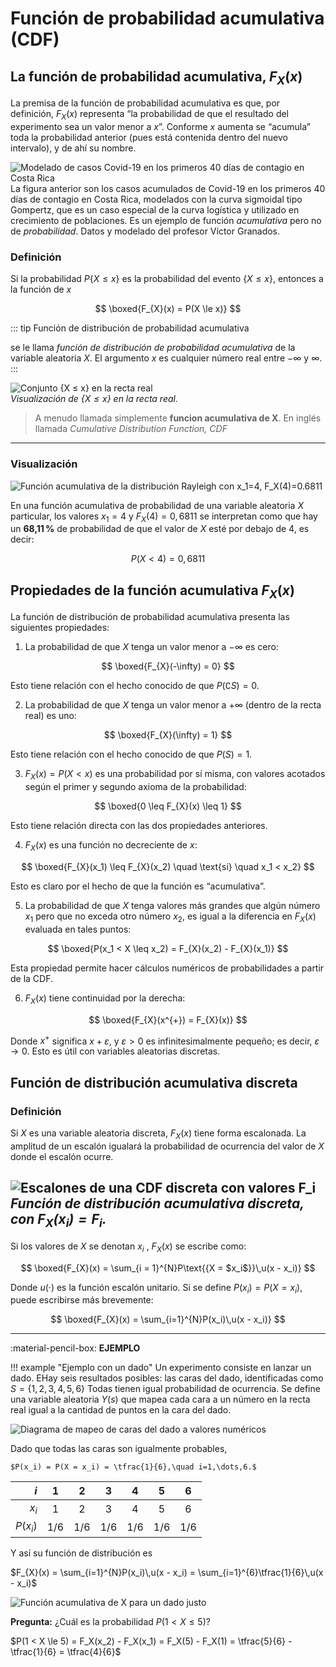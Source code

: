 # Función de probabilidad acumulativa (CDF)

## La función de probabilidad acumulativa, $F_X(x)$

La premisa de la función de probabilidad acumulativa es que, por definición, $F_X(x)$ representa “la probabilidad de que el resultado del experimento sea un valor menor a $x$”. Conforme $x$ aumenta se “acumula” toda la probabilidad anterior (pues está contenida dentro del nuevo intervalo), y de ahí su nombre.

![Modelado de casos Covid-19 en los primeros 40 días de contagio en Costa Rica](/img/4_covid_acumulado.svg)  
La figura anterior son los casos acumulados de Covid-19 en los primeros 40 días de contagio en Costa Rica, modelados con la curva sigmoidal tipo Gompertz, que es un caso especial de la curva logística y utilizado en crecimiento de poblaciones. Es un ejemplo de función *acumulativa* pero no de *probabilidad*. Datos y modelado del profesor Víctor Granados.

### Definición

Si la probabilidad $P\{X \le x\}$ es la probabilidad del evento $\{X \le x\}$, entonces a la función de $x$

$$
\boxed{F_{X}(x) = P(X \le x)}
$$

::: tip Función de distribución de probabilidad acumulativa

se le llama *función de distribución de probabilidad acumulativa* de la variable aleatoria $X$. El argumento $x$ es cualquier número real entre $-\infty$ y $\infty$.
:::

![Conjunto \{X ≤ x\} en la recta real](/img/6_X_leq_b.svg)  
*Visualización de $\{X \le x\}$ en la recta real.*

> A menudo llamada simplemente **funcion acumulativa de X**. En inglés llamada *Cumulative Distribution Function, CDF*

---

### Visualización

![Función acumulativa de la distribución Rayleigh con $x_1=4$, $F_X(4)=0.6811$](/img/4_rayleigh_acum.svg)

En una función acumulativa de probabilidad de una variable aleatoria $X$ particular, los valores $x_1 = 4$ y $F_X(4) = 0{,}6811$ se interpretan como que hay un **68,11 %** de probabilidad de que el valor de $X$ esté por debajo de 4, es decir:

$$
P(X < 4) = 0{,}6811
$$


## Propiedades de la función acumulativa $F_X(x)$

La función de distribución de probabilidad acumulativa presenta las siguientes propiedades:

1. La probabilidad de que $X$ tenga un valor menor a $-\infty$ es cero:

$$
\boxed{F_{X}(-\infty) = 0}
$$

Esto tiene relación con el hecho conocido de que $P(\complement S) = 0$.

2. La probabilidad de que $X$ tenga un valor menor a $+\infty$ (dentro de la recta real) es uno:

$$
\boxed{F_{X}(\infty) = 1}
$$

Esto tiene relación con el hecho conocido de que $P(S) = 1$.

3. $F_{X}(x) = P(X < x)$ es una probabilidad por sí misma, con valores acotados según el primer y segundo axioma de la probabilidad:

$$
\boxed{0 \leq F_{X}(x) \leq 1}
$$

Esto tiene relación directa con las dos propiedades anteriores.

4. $F_{X}(x)$ es una función no decreciente de $x$:

$$
\boxed{F_{X}(x_1) \leq F_{X}(x_2) \quad \text{si} \quad x_1 < x_2}
$$

Esto es claro por el hecho de que la función es “acumulativa”.

5. La probabilidad de que $X$ tenga valores más grandes que algún número $x_1$ pero que no exceda otro número $x_2$, es igual a la diferencia en $F_X(x)$ evaluada en tales puntos:

$$
\boxed{P(x_1 < X \leq x_2) = F_{X}(x_2) - F_{X}(x_1)}
$$

Esta propiedad permite hacer cálculos numéricos de probabilidades a partir de la CDF.

6. $F_X(x)$ tiene continuidad por la derecha:

$$
\boxed{F_{X}(x^{+}) = F_{X}(x)}
$$

Donde $x^{+}$ significa $x + \varepsilon$, y $\varepsilon > 0$ es infinitesimalmente pequeño; es decir, $\varepsilon \rightarrow 0$. Esto es útil con variables aleatorias discretas.


## Función de distribución acumulativa discreta

### Definición

Si $X$ es una variable aleatoria discreta, $F_{X}(x)$ tiene forma escalonada. La amplitud de un escalón igualará la probabilidad de ocurrencia del valor de $X$ donde el escalón ocurre.

![Escalones de una CDF discreta con valores $F_i$](/img/4_acum_discreta.svg)  
*Función de distribución acumulativa discreta, con $F_X(x_i)=F_i$.*
---

Si los valores de $X$ se denotan $x_i$ , $F_X(x)$ se escribe como:

$$
\boxed{F_{X}(x) = \sum_{i = 1}^{N}P\text{{X = $x_i$}}\,u(x - x_i)}
$$

Donde ${u(·)}$ es la función escalón unitario. Si se define $P(x_i)=P(X=x_i)$, puede escribirse más brevemente:

$$
\boxed{F_{X}(x) = \sum_{i=1}^{N}P(x_i)\,u(x - x_i)}
$$

---

:material-pencil-box: **EJEMPLO**

!!! example "Ejemplo con un dado"
Un experimento consiste en lanzar un dado. EHay seis resultados posibles: las caras del dado, identificadas como $S = \{1, 2, 3, 4, 5, 6\}$
Todas tienen igual probabilidad de ocurrencia. Se define una variable aleatoria $Y(s)$ que mapea cada cara a un número en la recta real igual a la cantidad de puntos en la cara del dado.

![Diagrama de mapeo de caras del dado a valores numéricos](/img/4_eventos_dado.svg)

Dado que todas las caras son igualmente probables,

    $P(x_i) = P(X = x_i) = \tfrac{1}{6},\quad i=1,\dots,6.$

| $i$      | 1   | 2   | 3   | 4   | 5   | 6   |
|---------:|:---:|:---:|:---:|:---:|:---:|:---:|
| $x_i$    | 1   | 2   | 3   | 4   | 5   | 6   |
| $P(x_i)$ | 1/6 | 1/6 | 1/6 | 1/6 | 1/6 | 1/6 |

Y así su función de distribución es

$F_{X}(x) = \sum_{i=1}^{N}P(x_i)\,u(x - x_i)  = \sum_{i=1}^{6}\tfrac{1}{6}\,u(x - x_i)$


![Función acumulativa de $X$ para un dado justo](/img/4_acum_dado.svg)

    

**Pregunta:** ¿Cuál es la probabilidad $P(1 < X \le 5)$?


$P(1 < X \le 5) = F_X(x_2) - F_X(x_1)
                    = F_X(5) - F_X(1)
                    = \tfrac{5}{6} - \tfrac{1}{6}
                    = \tfrac{4}{6}$
